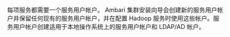 每项服务都需要一个服务用户帐户。 Ambari 集群安装向导会创建新的服务用户帐户并保留任何现有的服务用户帐户，并在配置 Hadoop 服务时使用这些帐户。服务用户帐户创建适用于本地操作系统上的服务用户帐户和 LDAP/AD 帐户。
